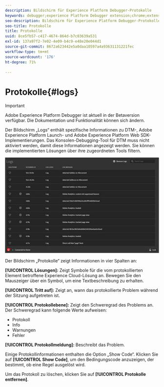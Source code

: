 ```yaml
---
description: Bildschirm für Experience Platform Debugger-Protokolle
keywords: debugger;experience Platform Debugger extension;chrome;extension;logs
seo-description: Bildschirm für Experience Platform Debugger-Protokolle
seo-title: Protokolle
title: Protokolle
uuid: 8ce5fb57-c417-4674-864d-b7c03639a531
exl-id: 137a97f2-7e02-4e09-b4c9-e48e20e044d1
source-git-commit: 8672a623442e5a0daa10597a4a93631131221fec
workflow-type: tm+mt
source-wordcount: '176'
ht-degree: 71%

---
```


# Protokolle{#logs}

>[!IMPORTANT]
>
>Adobe Experience Platform Debugger ist aktuell in der Betaversion verfügbar. Die Dokumentation und Funktionalität können sich ändern.

Der Bildschirm „Logs“ enthält spezifische Informationen zu DTM-, Adobe Experience Platform Launch- und Adobe Experience Platform Web SDK-Implementierungen. Das Konsolen-Debugging-Tool für DTM muss nicht aktiviert werden, damit diese Informationen angezeigt werden. Sie können die implementierten Lösungen über ihre zugeordneten Tools filtern.

![](assets/logs.jpg)

Der Bildschirm „Protokolle“ zeigt Informationen in vier Spalten an:

**[!UICONTROL Lösungen]:** Zeigt Symbole für die vom protokollierten Element betroffene Experience Cloud-Lösung an. Bewegen Sie den Mauszeiger über ein Symbol, um eine Textbeschreibung zu erhalten.

**[!UICONTROL Tritt auf]:** Zeigt an, wann das protokollierte Problem während der Sitzung aufgetreten ist.

**[!UICONTROL Protokollebene]:**  Zeigt den Schweregrad des Problems an. Der Schweregrad kann folgende Werte aufweisen:

* Protokoll
* Info
* Warnungen
* Fehler

**[!UICONTROL Protokollmeldung]:** Beschreibt das Problem.

Einige Protokollinformationen enthalten die Option „Show Code“. Klicken Sie auf **[!UICONTROL Show Code]**, um den Bedingungscode anzuzeigen, der bestimmt, ob eine Regel ausgelöst wird.

Um das Protokoll zu löschen, klicken Sie auf **[!UICONTROL Protokolle entfernen]**.
